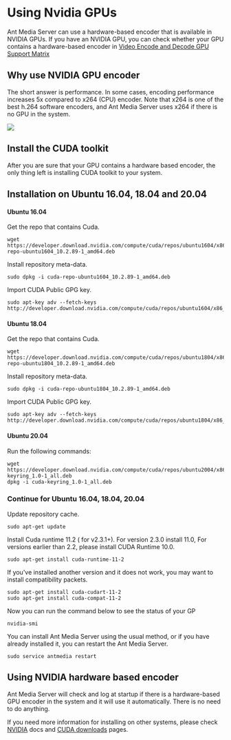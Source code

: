 # Using Nvidia GPUs

Ant Media Server can use a hardware-based encoder that is available in NVIDIA GPUs. If you have an NVIDIA GPU, you can check whether your GPU contains a hardware-based encoder in [Video Encode and Decode GPU Support Matrix](https://developer.nvidia.com/video-encode-decode-gpu-support-matrix)

**Why use NVIDIA GPU encoder**
------------------------------

The short answer is performance. In some cases, encoding performance increases 5x compared to x264 (CPU) encoder. Note that x264 is one of the best h.264 software encoders, and Ant Media Server uses x264 if there is no GPU in the system.

![](@site/static/img/gpu.png)

Install the CUDA toolkit
------------------------

After you are sure that your GPU contains a hardware based encoder, the only thing left is installing CUDA toolkit to your system.

Installation on Ubuntu 16.04, 18.04 and 20.04
---------------------------------------------

#### Ubuntu 16.04

Get the repo that contains Cuda.

    wget https://developer.download.nvidia.com/compute/cuda/repos/ubuntu1604/x86_64/cuda-repo-ubuntu1604_10.2.89-1_amd64.deb

Install repository meta-data.

    sudo dpkg -i cuda-repo-ubuntu1604_10.2.89-1_amd64.deb

Import CUDA Public GPG key.

    sudo apt-key adv --fetch-keys http://developer.download.nvidia.com/compute/cuda/repos/ubuntu1604/x86_64/7fa2af80.pub

#### Ubuntu 18.04

Get the repo that contains Cuda.

    wget https://developer.download.nvidia.com/compute/cuda/repos/ubuntu1804/x86_64/cuda-repo-ubuntu1804_10.2.89-1_amd64.deb

Install repository meta-data.

    sudo dpkg -i cuda-repo-ubuntu1804_10.2.89-1_amd64.deb

Import CUDA Public GPG key.

    sudo apt-key adv --fetch-keys http://developer.download.nvidia.com/compute/cuda/repos/ubuntu1804/x86_64/7fa2af80.pub

#### Ubuntu 20.04

Run the following commands:

    wget https://developer.download.nvidia.com/compute/cuda/repos/ubuntu2004/x86_64/cuda-keyring_1.0-1_all.deb 
    dpkg -i cuda-keyring_1.0-1_all.deb

### Continue for Ubuntu 16.04, 18.04, 20.04

Update repository cache.

    sudo apt-get update 

Install Cuda runtime 11.2 ( for v2.3.1+). For version 2.3.0 install 11.0, For versions earlier than 2.2, please install CUDA Runtime 10.0.

    sudo apt-get install cuda-runtime-11-2

If you've installed another version and it does not work, you may want to install compatibility packets.

    sudo apt-get install cuda-cudart-11-2
    sudo apt-get install cuda-compat-11-2

Now you can run the command below to see the status of your GP

    nvidia-smi

You can install Ant Media Server using the usual method, or if you have already installed it, you can restart the Ant Media Server.

    sudo service antmedia restart

Using NVIDIA hardware based encoder
-----------------------------------

Ant Media Server will check and log at startup if there is a hardware-based GPU encoder in the system and it will use it automatically. There is no need to do anything.

If you need more information for installing on other systems, please check [NVIDIA](https://docs.nvidia.com/cuda/cuda-installation-guide-linux/index.html) docs and [CUDA downloads](https://developer.nvidia.com/cuda-downloads?target_os=Linux&target_arch=x86_64&target_distro=Ubuntu&target_version=1604&target_type=debnetwork) pages.
